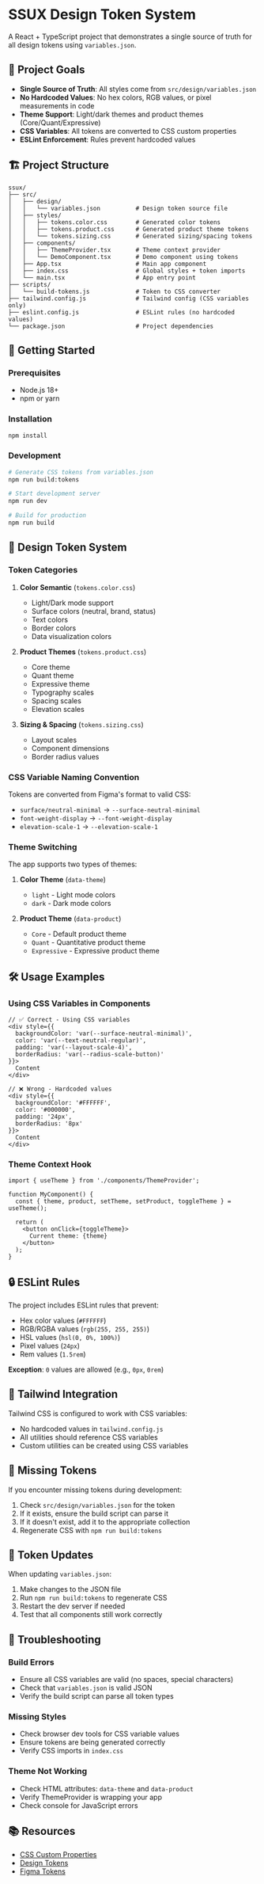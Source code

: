# SSUX Design Token System

A React + TypeScript project that demonstrates a single source of truth for all design tokens using `variables.json`.

## 🎯 Project Goals

- **Single Source of Truth**: All styles come from `src/design/variables.json`
- **No Hardcoded Values**: No hex colors, RGB values, or pixel measurements in code
- **Theme Support**: Light/dark themes and product themes (Core/Quant/Expressive)
- **CSS Variables**: All tokens are converted to CSS custom properties
- **ESLint Enforcement**: Rules prevent hardcoded values

## 🏗️ Project Structure

```
ssux/
├── src/
│   ├── design/
│   │   └── variables.json          # Design token source file
│   ├── styles/
│   │   ├── tokens.color.css        # Generated color tokens
│   │   ├── tokens.product.css      # Generated product theme tokens
│   │   └── tokens.sizing.css       # Generated sizing/spacing tokens
│   ├── components/
│   │   ├── ThemeProvider.tsx       # Theme context provider
│   │   └── DemoComponent.tsx       # Demo component using tokens
│   ├── App.tsx                     # Main app component
│   ├── index.css                   # Global styles + token imports
│   └── main.tsx                    # App entry point
├── scripts/
│   └── build-tokens.js             # Token to CSS converter
├── tailwind.config.js              # Tailwind config (CSS variables only)
├── eslint.config.js                # ESLint rules (no hardcoded values)
└── package.json                    # Project dependencies
```

## 🚀 Getting Started

### Prerequisites
- Node.js 18+ 
- npm or yarn

### Installation
```bash
npm install
```

### Development
```bash
# Generate CSS tokens from variables.json
npm run build:tokens

# Start development server
npm run dev

# Build for production
npm run build
```

## 🎨 Design Token System

### Token Categories

1. **Color Semantic** (`tokens.color.css`)
   - Light/Dark mode support
   - Surface colors (neutral, brand, status)
   - Text colors
   - Border colors
   - Data visualization colors

2. **Product Themes** (`tokens.product.css`)
   - Core theme
   - Quant theme  
   - Expressive theme
   - Typography scales
   - Spacing scales
   - Elevation scales

3. **Sizing & Spacing** (`tokens.sizing.css`)
   - Layout scales
   - Component dimensions
   - Border radius values

### CSS Variable Naming Convention

Tokens are converted from Figma's format to valid CSS:
- `surface/neutral-minimal` → `--surface-neutral-minimal`
- `font-weight-display` → `--font-weight-display`
- `elevation-scale-1` → `--elevation-scale-1`

### Theme Switching

The app supports two types of themes:

1. **Color Theme** (`data-theme`)
   - `light` - Light mode colors
   - `dark` - Dark mode colors

2. **Product Theme** (`data-product`)
   - `Core` - Default product theme
   - `Quant` - Quantitative product theme
   - `Expressive` - Expressive product theme

## 🛠️ Usage Examples

### Using CSS Variables in Components

```tsx
// ✅ Correct - Using CSS variables
<div style={{
  backgroundColor: 'var(--surface-neutral-minimal)',
  color: 'var(--text-neutral-regular)',
  padding: 'var(--layout-scale-4)',
  borderRadius: 'var(--radius-scale-button)'
}}>
  Content
</div>

// ❌ Wrong - Hardcoded values
<div style={{
  backgroundColor: '#FFFFFF',
  color: '#000000',
  padding: '24px',
  borderRadius: '8px'
}}>
  Content
</div>
```

### Theme Context Hook

```tsx
import { useTheme } from './components/ThemeProvider';

function MyComponent() {
  const { theme, product, setTheme, setProduct, toggleTheme } = useTheme();
  
  return (
    <button onClick={toggleTheme}>
      Current theme: {theme}
    </button>
  );
}
```

## 🔒 ESLint Rules

The project includes ESLint rules that prevent:
- Hex color values (`#FFFFFF`)
- RGB/RGBA values (`rgb(255, 255, 255)`)
- HSL values (`hsl(0, 0%, 100%)`)
- Pixel values (`24px`)
- Rem values (`1.5rem`)

**Exception**: `0` values are allowed (e.g., `0px`, `0rem`)

## 🎯 Tailwind Integration

Tailwind CSS is configured to work with CSS variables:
- No hardcoded values in `tailwind.config.js`
- All utilities should reference CSS variables
- Custom utilities can be created using CSS variables

## 📝 Missing Tokens

If you encounter missing tokens during development:

1. Check `src/design/variables.json` for the token
2. If it exists, ensure the build script can parse it
3. If it doesn't exist, add it to the appropriate collection
4. Regenerate CSS with `npm run build:tokens`

## 🔄 Token Updates

When updating `variables.json`:

1. Make changes to the JSON file
2. Run `npm run build:tokens` to regenerate CSS
3. Restart the dev server if needed
4. Test that all components still work correctly

## 🚨 Troubleshooting

### Build Errors
- Ensure all CSS variables are valid (no spaces, special characters)
- Check that `variables.json` is valid JSON
- Verify the build script can parse all token types

### Missing Styles
- Check browser dev tools for CSS variable values
- Ensure tokens are being generated correctly
- Verify CSS imports in `index.css`

### Theme Not Working
- Check HTML attributes: `data-theme` and `data-product`
- Verify ThemeProvider is wrapping your app
- Check console for JavaScript errors

## 📚 Resources

- [CSS Custom Properties](https://developer.mozilla.org/en-US/docs/Web/CSS/Using_CSS_custom_properties)
- [Design Tokens](https://www.designtokens.org/)
- [Figma Tokens](https://docs.figma.com/design-tokens/overview/)
